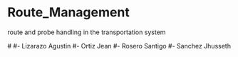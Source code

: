 # Route_Management
route and probe handling in the transportation system

#<Members>
  #- Lizarazo Agustin
  #- Ortiz Jean
  #- Rosero Santigo
  #- Sanchez Jhusseth
  
  
